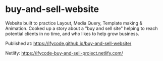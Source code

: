 # buy-and-sell-website
Website built to practice Layout, Media Query, Template making &amp; Animation. Cooked up a story about a "buy and sell site" helping to reach potential clients in no time, and who likes to help grow business.

Published at:
https://ifycode.github.io/buy-and-sell-website/

Netlify:
https://ifycode-buy-and-sell-project.netlify.com/
